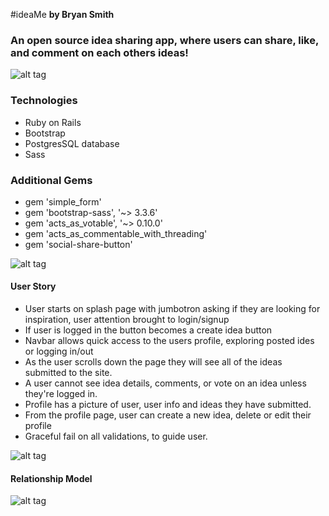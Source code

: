 #ideaMe
**by Bryan Smith**

### An open source idea sharing app, where users can share, like, and comment on each others ideas!

![alt tag]()

### Technologies
- Ruby on Rails
- Bootstrap
- PostgresSQL database
- Sass

### Additional Gems
- gem 'simple_form'
- gem 'bootstrap-sass', '~> 3.3.6'
- gem 'acts_as_votable', '~> 0.10.0'
- gem 'acts_as_commentable_with_threading'
- gem 'social-share-button'

![alt tag]()

#### User Story
- User starts on splash page with jumbotron asking if they are looking for inspiration, user attention brought to login/signup
- If user is logged in the button becomes a create idea button
- Navbar allows quick access to the users profile, exploring posted ides or logging in/out
- As the user scrolls down the page they will see all of the ideas submitted to the site.
- A user cannot see idea details, comments, or vote on an idea unless they're logged in.
- Profile has a picture of user, user info and ideas they have submitted.
- From the profile page, user can create a new idea, delete or edit their profile
- Graceful fail on all validations, to guide user.

![alt tag]()

#### Relationship Model


![alt tag]()
